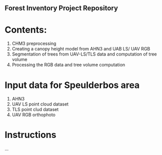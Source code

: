 ## Forest Inventory Project Repository

# Contents:
1. CHM3 preprocessing
2. Creating a canopy height model from AHN3 and UAB LS/ UAV RGB
3. Segmentation of trees from UAV-LS/TLS data and computation of tree volume
4. Processing the RGB data and tree volume computation

# Input data for Speulderbos area
1. AHN3
2. UAV LS point cloud dataset
3. TLS point clud dataset
4. UAV RGB orthophoto

# Instructions
...
